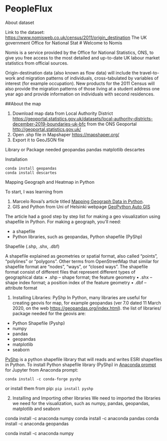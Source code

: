 # PeopleFlux

About dataset

Link to the dataset: https://www.nomisweb.co.uk/census/2011/origin_destination
The UK government Office for National Stat # Welcome to Nomis

Nomis is a service provided by the Office for National Statistics, ONS, to give you free access to the most detailed and up-to-date UK labour market statistics from official sources.

Origin-destination data (also known as flow data) will include the travel-to-work and migration patterns of individuals, cross-tabulated by variables of interest (for example occupation). New products for the 2011 Census will also provide the migration patterns of those living at a student address one year ago and provide information on individuals with second residences.

##About the map
1. Download map data from Local Authority District https://geoportal.statistics.gov.uk/datasets/local-authority-districts-december-2019-boundaries-uk-bfc 
from the ONS Geoportal http://geoportal.statistics.gov.uk/
2. Open .shp file in Mapshaper https://mapshaper.org/
3. Export it to GeoJSON file

Library or Package needed
geopandas
pandas
matplotlib
descartes

Installation

    conda install geopandas
    conda install descartes































Mapping Geograph and Heatmap in Python

To start, I was learning from 
1. Marcelo Rovai’s article titled [Mapping Geograph Data in Python](https://towardsdatascience.com/mapping-geograph-data-in-python-610a963d2d7f).
2. GIS and Python from Uni of Helsinki webpage [GeoPython Auto GIS](https://automating-gis-processes.github.io/2016/course-info.html)

The article had a good step by step list for making a geo visualization using shapefile in Python. For making a geograph, you'll need:
* a shapefile
* Python libraries, such as geopandas, Python shapefile (PyShp)

Shapefile (.shp, .shx, .dbf) 

A shapefile explained as geometries or spatial format, also called “points”, “polylines” or “polygons”. Other terms from OpenStreetMap that similar for shapefile format are “nodes”, “ways”, or “closed ways”. The shapefile format consist of different files that represent different types of geographical data:
•	.shp – shape format; the feature geometry
•	.shx – shape index format; a position index of the feature geometry
•	.dbf – attribute format

1. Installing Libraries: PyShp
In Python, many libraries are useful for creating geovis for map, for example geopandas (ver 7.0 dated 11 March 2020, on the web https://geopandas.org/index.html). the list of libraries/ package needed for the geovis are:
* Python Shapefile (Pyshp)
* numpy
* pandas
* geopandas
* matplotlib
* seaborn

[PyShp](https://pypi.org/project/pyshp/) is a python shapefile library that will reads and writes ESRI shapefiles in Python. To install Python shapefile library (PyShp) in [Anaconda prompt](https://anaconda.org/conda-forge/pyshp) for Jupyter from Anaconda prompt:

`conda install -c conda-forge pyshp` 

or install them from pip:
`pip install pyshp`

2. Installing and Importing other libraries
We need to imported the libraries we need for the visualization, such as numpy, pandas, geopandas, matplotlib and seaborn

conda install -c anaconda numpy
conda install -c anaconda pandas
conda install -c anaconda geopandas


conda install -c anaconda numpy 







<!--stackedit_data:
eyJoaXN0b3J5IjpbOTM5MjA3MTQwLC0yMTEyMzUzNDY4LDEyNT
c5NTAyNzIsMzExMDk5NDUyLDE0NTIwODA4MzMsMTQ1MzQ5NTYw
LC0xNjgxNTg0NjA5LC0xNDk1OTkwMDY1LC05NTE0NTQzMzBdfQ
==
-->